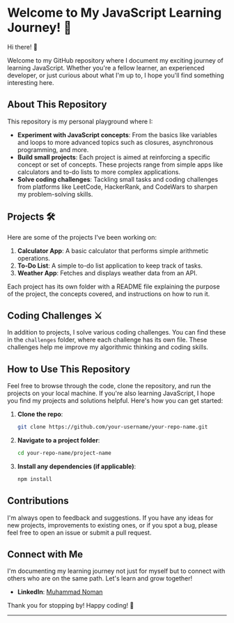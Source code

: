 # Welcome to My JavaScript Learning Journey! 🚀

Hi there! 👋

Welcome to my GitHub repository where I document my exciting journey of learning JavaScript. Whether you're a fellow learner, an experienced developer, or just curious about what I'm up to, I hope you'll find something interesting here.

## About This Repository

This repository is my personal playground where I:

- **Experiment with JavaScript concepts**: From the basics like variables and loops to more advanced topics such as closures, asynchronous programming, and more.
- **Build small projects**: Each project is aimed at reinforcing a specific concept or set of concepts. These projects range from simple apps like calculators and to-do lists to more complex applications.
- **Solve coding challenges**: Tackling small tasks and coding challenges from platforms like LeetCode, HackerRank, and CodeWars to sharpen my problem-solving skills.

## Projects 🛠️

Here are some of the projects I've been working on:

1. **Calculator App**: A basic calculator that performs simple arithmetic operations.
2. **To-Do List**: A simple to-do list application to keep track of tasks.
3. **Weather App**: Fetches and displays weather data from an API.

Each project has its own folder with a README file explaining the purpose of the project, the concepts covered, and instructions on how to run it.

## Coding Challenges ⚔️

In addition to projects, I solve various coding challenges. You can find these in the `challenges` folder, where each challenge has its own file. These challenges help me improve my algorithmic thinking and coding skills.

## How to Use This Repository

Feel free to browse through the code, clone the repository, and run the projects on your local machine. If you're also learning JavaScript, I hope you find my projects and solutions helpful. Here's how you can get started:

1. **Clone the repo**:
   ```sh
   git clone https://github.com/your-username/your-repo-name.git
   ```
2. **Navigate to a project folder**:
   ```sh
   cd your-repo-name/project-name
   ```
3. **Install any dependencies (if applicable)**:
   ```sh
   npm install
   ```

## Contributions

I'm always open to feedback and suggestions. If you have any ideas for new projects, improvements to existing ones, or if you spot a bug, please feel free to open an issue or submit a pull request.

## Connect with Me

I'm documenting my learning journey not just for myself but to connect with others who are on the same path. Let's learn and grow together!

- **LinkedIn**: [Muhammad Noman](https://www.linkedin.com/in/muhammad-noman-4481b72b5/)

Thank you for stopping by! Happy coding! 🎉

---
